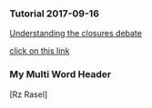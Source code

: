### Tutorial 2017-09-16
[Understanding the closures debate](https://www.javaworld.com/article/2077869/scripting-jvm-languages/understanding-the-closures-debate.html)

[click on this link](#my-multi-word-header)
### My Multi Word Header

[Rz Rasel]
